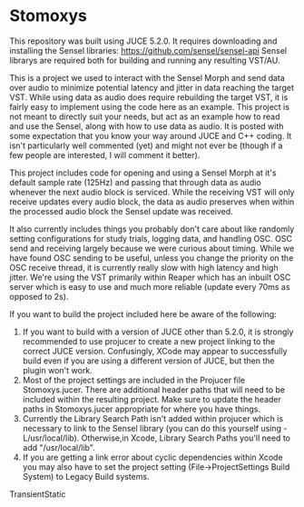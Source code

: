 # Stomoxys

This repository was built using JUCE 5.2.0. 
It requires downloading and installing the Sensel libraries:  https://github.com/sensel/sensel-api
Sensel librarys are required both for building and running any resulting VST/AU.

This is a project we used to interact with the Sensel Morph and send data over audio to minimize potential latency and jitter in data reaching the target VST.  While using data as audio does require rebuilding the target VST, it is fairly easy to implement using the code here as an example.  This project is not meant to directly suit your needs, but act as an example how to read and use the Sensel, along with how to use data as audio.  It is posted with some expectation that you know your way around JUCE and C++ coding.  It isn't particularly well commented (yet) and might not ever be (though if a few people are interested, I will comment it better).

This project includes code for opening and using a Sensel Morph at it's default sample rate (125Hz) and passing that through data as audio whenever the next audio block is serviced.  While the receiving VST will only receive updates every audio block, the data as audio preserves when within the processed audio block the Sensel update was received.

It also currently includes things you probably don't care about like randomly setting configurations for study trials, logging data, and handling OSC.  OSC send and receiving largely because we were curious about timing.  While we have found OSC sending to be useful, unless you change the priority on the OSC receive thread, it is currently really slow with high latency and high jitter.  We're using the VST primarily within Reaper which has an inbuilt OSC server which is easy to use and much more reliable (update every 70ms as opposed to 2s).

If you want to build the project included here be aware of the following:
1) If you want to build with a version of JUCE other than 5.2.0, it is strongly recommended to use projucer to create a new project linking to the correct JUCE version.  Confusingly, XCode may appear to successfully build even if you are using a different version of JUCE, but then the plugin won't work.
2) Most of the project settings are included in the Projucer file Stomoxys.jucer.  There are additional header paths that will need to be included within the resulting project.  Make sure to update the header paths in Stomoxys.jucer appropriate for where you have things.
3) Currently the Library Search Path isn't added within projucer which is necessary to link to the Sensel library (you can do this yourself using -L/usr/local/lib).  Otherwise,in Xcode, Library Search Paths you'll need to add  "/usr/local/lib".  
4) If you are getting a link error about cyclic dependencies within Xcode you may also have to set the project setting (File->ProjectSettings Build System) to Legacy Build systems. 

TransientStatic

